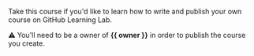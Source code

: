 Take this course if you'd like to learn how to write and publish your own course on GitHub Learning Lab.

:warning: You'll need to be a owner of **{{ owner }}** in order to publish the course you create.